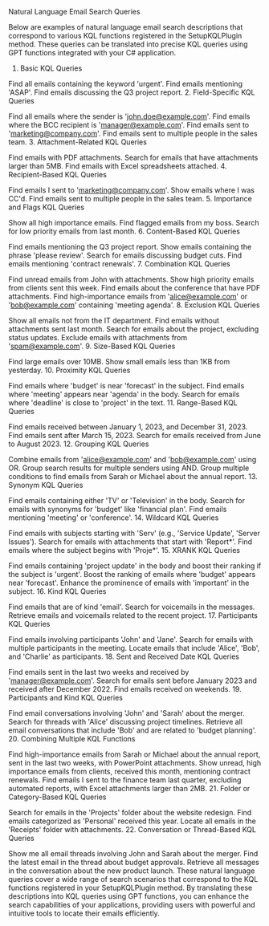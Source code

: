 Natural Language Email Search Queries

Below are examples of natural language email search descriptions that correspond to various KQL functions registered in the SetupKQLPlugin method. These queries can be translated into precise KQL queries using GPT functions integrated with your C# application.

1. Basic KQL Queries

Find all emails containing the keyword 'urgent'.
Find emails mentioning 'ASAP'.
Find emails discussing the Q3 project report.
2. Field-Specific KQL Queries

Find all emails where the sender is 'john.doe@example.com'.
Find emails where the BCC recipient is 'manager@example.com'.
Find emails sent to 'marketing@company.com'.
Find emails sent to multiple people in the sales team.
3. Attachment-Related KQL Queries

Find emails with PDF attachments.
Search for emails that have attachments larger than 5MB.
Find emails with Excel spreadsheets attached.
4. Recipient-Based KQL Queries

Find emails I sent to 'marketing@company.com'.
Show emails where I was CC'd.
Find emails sent to multiple people in the sales team.
5. Importance and Flags KQL Queries

Show all high importance emails.
Find flagged emails from my boss.
Search for low priority emails from last month.
6. Content-Based KQL Queries

Find emails mentioning the Q3 project report.
Show emails containing the phrase 'please review'.
Search for emails discussing budget cuts.
Find emails mentioning 'contract renewals'.
7. Combination KQL Queries

Find unread emails from John with attachments.
Show high priority emails from clients sent this week.
Find emails about the conference that have PDF attachments.
Find high-importance emails from 'alice@example.com' or 'bob@example.com' containing 'meeting agenda'.
8. Exclusion KQL Queries

Show all emails not from the IT department.
Find emails without attachments sent last month.
Search for emails about the project, excluding status updates.
Exclude emails with attachments from 'spam@example.com'.
9. Size-Based KQL Queries

Find large emails over 10MB.
Show small emails less than 1KB from yesterday.
10. Proximity KQL Queries

Find emails where 'budget' is near 'forecast' in the subject.
Find emails where 'meeting' appears near 'agenda' in the body.
Search for emails where 'deadline' is close to 'project' in the text.
11. Range-Based KQL Queries

Find emails received between January 1, 2023, and December 31, 2023.
Find emails sent after March 15, 2023.
Search for emails received from June to August 2023.
12. Grouping KQL Queries

Combine emails from 'alice@example.com' and 'bob@example.com' using OR.
Group search results for multiple senders using AND.
Group multiple conditions to find emails from Sarah or Michael about the annual report.
13. Synonym KQL Queries

Find emails containing either 'TV' or 'Television' in the body.
Search for emails with synonyms for 'budget' like 'financial plan'.
Find emails mentioning 'meeting' or 'conference'.
14. Wildcard KQL Queries

Find emails with subjects starting with 'Serv' (e.g., 'Service Update', 'Server Issues').
Search for emails with attachments that start with 'Report*'.
Find emails where the subject begins with 'Proje*'.
15. XRANK KQL Queries

Find emails containing 'project update' in the body and boost their ranking if the subject is 'urgent'.
Boost the ranking of emails where 'budget' appears near 'forecast'.
Enhance the prominence of emails with 'important' in the subject.
16. Kind KQL Queries

Find emails that are of kind 'email'.
Search for voicemails in the messages.
Retrieve emails and voicemails related to the recent project.
17. Participants KQL Queries

Find emails involving participants 'John' and 'Jane'.
Search for emails with multiple participants in the meeting.
Locate emails that include 'Alice', 'Bob', and 'Charlie' as participants.
18. Sent and Received Date KQL Queries

Find emails sent in the last two weeks and received by 'manager@example.com'.
Search for emails sent before January 2023 and received after December 2022.
Find emails received on weekends.
19. Participants and Kind KQL Queries

Find email conversations involving 'John' and 'Sarah' about the merger.
Search for threads with 'Alice' discussing project timelines.
Retrieve all email conversations that include 'Bob' and are related to 'budget planning'.
20. Combining Multiple KQL Functions

Find high-importance emails from Sarah or Michael about the annual report, sent in the last two weeks, with PowerPoint attachments.
Show unread, high importance emails from clients, received this month, mentioning contract renewals.
Find emails I sent to the finance team last quarter, excluding automated reports, with Excel attachments larger than 2MB.
21. Folder or Category-Based KQL Queries

Search for emails in the 'Projects' folder about the website redesign.
Find emails categorized as 'Personal' received this year.
Locate all emails in the 'Receipts' folder with attachments.
22. Conversation or Thread-Based KQL Queries

Show me all email threads involving John and Sarah about the merger.
Find the latest email in the thread about budget approvals.
Retrieve all messages in the conversation about the new product launch.
These natural language queries cover a wide range of search scenarios that correspond to the KQL functions registered in your SetupKQLPlugin method. By translating these descriptions into KQL queries using GPT functions, you can enhance the search capabilities of your applications, providing users with powerful and intuitive tools to locate their emails efficiently.